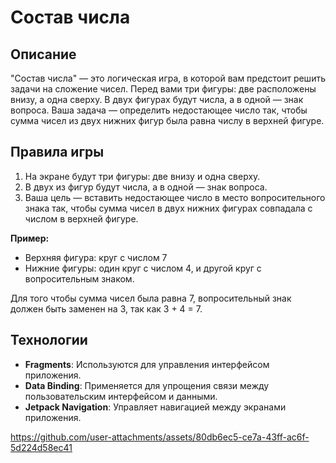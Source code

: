 # Состав числа

## Описание

"Состав числа" — это логическая игра, в которой вам предстоит решить задачи на сложение чисел. Перед вами три фигуры: две расположены внизу, а одна сверху. В двух фигурах будут числа, а в одной — знак вопроса. Ваша задача — определить недостающее число так, чтобы сумма чисел из двух нижних фигур была равна числу в верхней фигуре.

## Правила игры

1. На экране будут три фигуры: две внизу и одна сверху.
2. В двух из фигур будут числа, а в одной — знак вопроса.
3. Ваша цель — вставить недостающее число в место вопросительного знака так, чтобы сумма чисел в двух нижних фигурах совпадала с числом в верхней фигуре.

**Пример:**

- Верхняя фигура: круг с числом 7
- Нижние фигуры: один круг с числом 4, и другой круг с вопросительным знаком.

Для того чтобы сумма чисел была равна 7, вопросительный знак должен быть заменен на 3, так как 3 + 4 = 7.

## Технологии

- **Fragments**: Используются для управления интерфейсом приложения.
- **Data Binding**: Применяется для упрощения связи между пользовательским интерфейсом и данными.
- **Jetpack Navigation**: Управляет навигацией между экранами приложения.


https://github.com/user-attachments/assets/80db6ec5-ce7a-43ff-ac6f-5d224d58ec41

